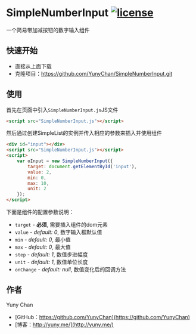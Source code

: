 # SimpleNumberInput [![license](https://img.shields.io/badge/License-Apache%202.0-blue.svg)](https://github.com/YunyChan/SimpleNumberInput/blob/master/LICENSE) #

一个简易带加减按钮的数字输入组件

## 快速开始 ##

+ 直接从上面下载
+ 克隆项目：https://github.com/YunyChan/SimpleNumberInput.git

## 使用 ##

首先在页面中引入`SimpleNumberInput.js`JS文件

```html
<script src="SimpleNumberInput.js"></script>
```

然后通过创建SimpleList的实例并传入相应的参数来插入并使用组件

```html
<div id="input"></div>
<script src="SimpleNumberInput.js"></script>
<script>
    var oInput = new SimpleNumberInput({
        target: document.getElementById('input'),
        value: 2,
        min: 0,
        max: 10,
        unit: 2
    });
</script>
```

下面是组件的配置参数说明：

+ `target` - __必须__, 需要插入组件的dom元素
+ `value` - _default: 0_, 数字输入框默认值
+ `min` - _default: 0_, 最小值
+ `max` - _default: 0_, 最大值
+ `step` - _default: 1_, 数值步进幅度
+ `unit` - _default: 1_, 数值单位长度
+ `onChange` - _default: null_, 数值变化后的回调方法

## 作者 ##

Yuny Chan

+ [GitHub：https://github.com/YunyChan](https://github.com/YunyChan)
+ [博客：http://yuny.me/](http://yuny.me/)